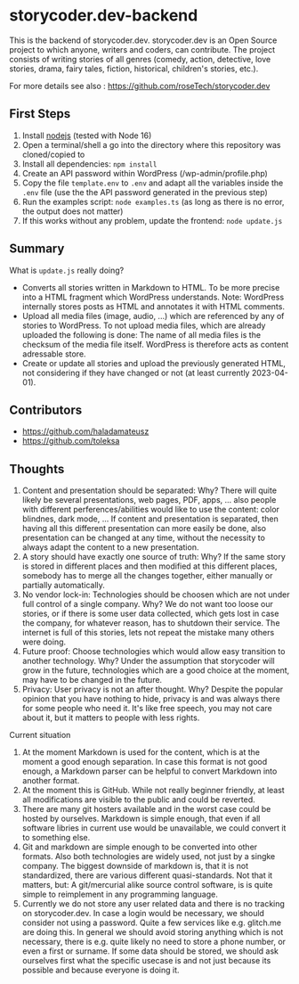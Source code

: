 
# storycoder.dev-backend

This is the backend of storycoder.dev. storycoder.dev is an Open Source project to which anyone, writers and coders, can contribute. The project consists of writing stories of all genres (comedy, action, detective, love stories, drama, fairy tales, fiction, historical, children's stories, etc.). 

For more details see also : https://github.com/roseTech/storycoder.dev

## First Steps

1. Install [nodejs](https://nodejs.org) (tested with Node 16)
2. Open a terminal/shell a go into the directory where this repository was cloned/copied to
3. Install all dependencies: `npm install`
4. Create an API password within WordPress (/wp-admin/profile.php)
5. Copy the file `template.env` to `.env` and adapt all the variables inside the `.env` file (use the the API password generated in the previous step)
6. Run the examples script: `node examples.ts` (as long as there is no error, the output does not matter)
7. If this works without any problem, update the frontend: `node update.js`

## Summary

What is `update.js` really doing?

- Converts all stories written in Markdown to HTML. To be more precise into a HTML fragment which WordPress understands. Note: WordPress internally stores posts as HTML and annotates it with HTML comments.
- Upload all media files (image, audio, ...) which are referenced by any of stories to WordPress. To not upload media files, which are already uploaded the following is done: The name of all media files is the checksum of the media file itself. WordPress is therefore acts as content adressable store.
- Create or update all stories and upload the previously generated HTML, not considering if they have changed or not (at least currently 2023-04-01).

## Contributors

- https://github.com/haladamateusz
- https://github.com/toleksa

## Thoughts

1. Content and presentation should be separated: Why? There will quite likely be several presentations, web pages, PDF, apps, ... also people with different perferences/abilities would like to use the content: color blindnes, dark mode, ... If content and presentation is separated, then having all this different presentation can more easily be done, also presentation can be changed at any time, without the necessity to always adapt the content to a new presentation.
2. A story should have exactly one source of truth: Why? If the same story is stored in different places and then modified at this different places, somebody has to merge all the changes together, either manually or partially automatically.
3. No vendor lock-in: Technologies should be choosen which are not under full control of a single company. Why? We do not want too loose our stories, or if there is some user data collected, which gets lost in case the company, for whatever reason, has to shutdown their service. The internet is full of this stories, lets not repeat the mistake many others were doing.
4. Future proof: Choose technologies which would allow easy transition to another technology. Why? Under the assumption that storycoder will grow in the future, technologies which are a good choice at the moment, may have to be changed in the future.
5. Privacy: User privacy is not an after thought. Why? Despite the popular opinion that you have nothing to hide, privacy is and was always there for some people who need it. It's like free speech, you may not care about it, but it matters to people with less rights.

Current situation

1. At the moment Markdown is used for the content, which is at the moment a good enough separation. In case this format is not good enough, a Markdown parser can be helpful to convert Markdown into another format.
2. At the moment this is GitHub. While not really beginner friendly, at least all modifications are visible to the public and could be reverted.
3. There are many git hosters available and in the worst case could be hosted by ourselves. Markdown is simple enough, that even if all software libries in current use would be unavailable, we could convert it to something else.
4. Git and markdown are simple enough to be converted into other formats. Also both technologies are widely used, not just by a singke company. The biggest downside of markdown is, that it is not standardized, there are various different quasi-standards. Not that it matters, but: A git/mercurial alike source control software, is is quite simple to reimplement in any programming language.
5. Currently we do not store any user related data and there is no tracking on storycoder.dev. In case a login would be necessary, we should consider not using a password. Quite a few services like e.g. glitch.me are doing this. In general we should avoid storing anything which is not necessary, there is e.g. quite likely no need to store a phone number, or even a first or surname. If some data should be stored, we should ask ourselves first what the specific usecase is and not just because its possible and because everyone is doing it.
